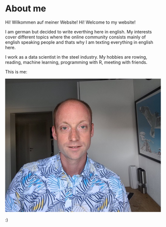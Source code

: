 # About me

Hi! Wilkommen auf meiner Website!
Hi! Welcome to my website!

I am german but decided to write everthing here in english. My interests cover different topics where the online community consists mainly of english speaking people and thats why I am texting everything in english here.

I work as a data scientist in the steel industry. My hobbies are rowing, reading, machine learning, programming with R, meeting with friends.

This is me:

![Alt text](me_athome.jpg)

:)